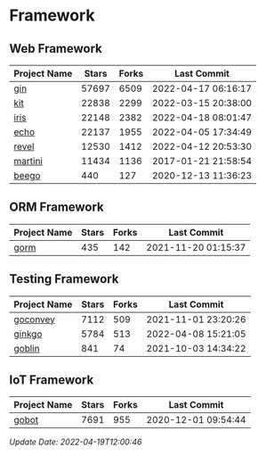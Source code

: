 # Framework

## Web Framework
| Project Name | Stars | Forks | Last Commit |
| ------------ | ----- | ----- | ----------- |
| [gin](https://github.com/gin-gonic/gin) | 57697 | 6509 | 2022-04-17 06:16:17 |
| [kit](https://github.com/go-kit/kit) | 22838 | 2299 | 2022-03-15 20:38:00 |
| [iris](https://github.com/kataras/iris) | 22148 | 2382 | 2022-04-18 08:01:47 |
| [echo](https://github.com/labstack/echo) | 22137 | 1955 | 2022-04-05 17:34:49 |
| [revel](https://github.com/revel/revel) | 12530 | 1412 | 2022-04-12 20:53:30 |
| [martini](https://github.com/go-martini/martini) | 11434 | 1136 | 2017-01-21 21:58:54 |
| [beego](https://github.com/astaxie/beego) | 440 | 127 | 2020-12-13 11:36:23 |

## ORM Framework
| Project Name | Stars | Forks | Last Commit |
| ------------ | ----- | ----- | ----------- |
| [gorm](https://github.com/jinzhu/gorm) | 435 | 142 | 2021-11-20 01:15:37 |

## Testing Framework
| Project Name | Stars | Forks | Last Commit |
| ------------ | ----- | ----- | ----------- |
| [goconvey](https://github.com/smartystreets/goconvey) | 7112 | 509 | 2021-11-01 23:20:26 |
| [ginkgo](https://github.com/onsi/ginkgo) | 5784 | 513 | 2022-04-08 15:21:05 |
| [goblin](https://github.com/franela/goblin) | 841 | 74 | 2021-10-03 14:34:22 |

## IoT Framework
| Project Name | Stars | Forks | Last Commit |
| ------------ | ----- | ----- | ----------- |
| [gobot](https://github.com/hybridgroup/gobot) | 7691 | 955 | 2020-12-01 09:54:44 |

*Update Date: 2022-04-19T12:00:46*